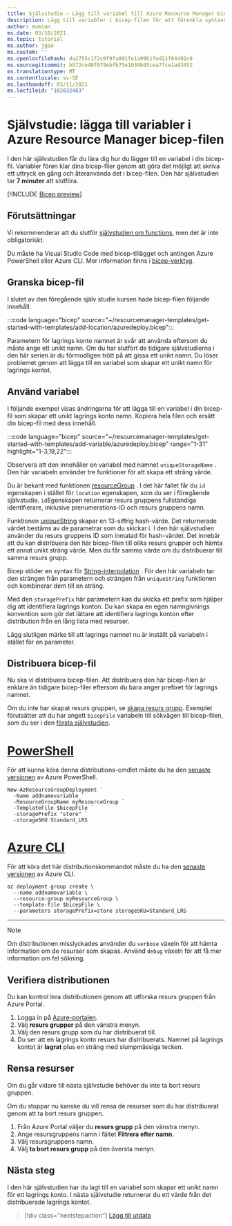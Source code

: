 ```yaml
---
title: Självstudie – Lägg till variabel till Azure Resource Manager bicep-fil
description: Lägg till variabler i bicep-filen för att förenkla syntaxen.
author: mumian
ms.date: 03/10/2021
ms.topic: tutorial
ms.author: jgao
ms.custom: ''
ms.openlocfilehash: da2755c1f2c0f9fa891fe1a99b1fed21f64492c8
ms.sourcegitcommit: b572ce40f979ebfb75e1039b95cea7fce1a83452
ms.translationtype: MT
ms.contentlocale: sv-SE
ms.lasthandoff: 03/11/2021
ms.locfileid: "102632483"
---
```

# <a name="tutorial-add-variables-to-azure-resource-manager-bicep-file"></a>Självstudie: lägga till variabler i Azure Resource Manager bicep-filen

I den här självstudien får du lära dig hur du lägger till en variabel i din bicep-fil. Variabler fören klar dina bicep-filer genom att göra det möjligt att skriva ett uttryck en gång och återanvända det i bicep-filen. Den här självstudien tar **7 minuter** att slutföra.

[!INCLUDE [Bicep preview](../../../includes/resource-manager-bicep-preview.md)]

## <a name="prerequisites"></a>Förutsättningar

Vi rekommenderar att du slutför [självstudien om functions](bicep-tutorial-add-functions.md), men det är inte obligatoriskt.

Du måste ha Visual Studio Code med bicep-tillägget och antingen Azure PowerShell eller Azure CLI. Mer information finns i [bicep-verktyg](bicep-tutorial-create-first-bicep.md#get-tools).

## <a name="review-bicep-file"></a>Granska bicep-fil

I slutet av den föregående själv studie kursen hade bicep-filen följande innehåll:

:::code language="bicep" source="~/resourcemanager-templates/get-started-with-templates/add-location/azuredeploy.bicep":::

Parametern för lagrings konto namnet är svår att använda eftersom du måste ange ett unikt namn. Om du har slutfört de tidigare självstudierna i den här serien är du förmodligen trött på att gissa ett unikt namn. Du löser problemet genom att lägga till en variabel som skapar ett unikt namn för lagrings kontot.

## <a name="use-variable"></a>Använd variabel

I följande exempel visas ändringarna för att lägga till en variabel i din bicep-fil som skapar ett unikt lagrings konto namn. Kopiera hela filen och ersätt din bicep-fil med dess innehåll.

:::code language="bicep" source="~/resourcemanager-templates/get-started-with-templates/add-variable/azuredeploy.bicep" range="1-31" highlight="1-3,19,22":::

Observera att den innehåller en variabel med namnet `uniqueStorageName` . Den här variabeln använder tre funktioner för att skapa ett sträng värde.

Du är bekant med funktionen [resourceGroup](template-functions-resource.md#resourcegroup) . I det här fallet får du `id` egenskapen i stället för `location` egenskapen, som du ser i föregående självstudie. `id`Egenskapen returnerar resurs gruppens fullständiga identifierare, inklusive prenumerations-ID och resurs gruppens namn.

Funktionen [uniqueString](template-functions-string.md#uniquestring) skapar en 13-siffrig hash-värde. Det returnerade värdet bestäms av de parametrar som du skickar i. I den här självstudien använder du resurs gruppens ID som inmatad för hash-värdet. Det innebär att du kan distribuera den här bicep-filen till olika resurs grupper och hämta ett annat unikt sträng värde. Men du får samma värde om du distribuerar till samma resurs grupp.

Bicep stöder en syntax för [String-interpolation](https://en.wikipedia.org/wiki/String_interpolation#) . För den här variabeln tar den strängen från parametern och strängen från `uniqueString` funktionen och kombinerar dem till en sträng.

Med den `storagePrefix` här parametern kan du skicka ett prefix som hjälper dig att identifiera lagrings konton. Du kan skapa en egen namngivnings konvention som gör det lättare att identifiera lagrings konton efter distribution från en lång lista med resurser.

Lägg slutligen märke till att lagrings namnet nu är inställt på variabeln i stället för en parameter.

## <a name="deploy-bicep-file"></a>Distribuera bicep-fil

Nu ska vi distribuera bicep-filen. Att distribuera den här bicep-filen är enklare än tidigare bicep-filer eftersom du bara anger prefixet för lagrings namnet.

Om du inte har skapat resurs gruppen, se [skapa resurs grupp](bicep-tutorial-create-first-bicep.md#create-resource-group). Exemplet förutsätter att du har angett `bicepFile` variabeln till sökvägen till bicep-filen, som du ser i den [första självstudien](bicep-tutorial-create-first-bicep.md#deploy-bicep-file).

# <a name="powershell"></a>[PowerShell](#tab/azure-powershell)

För att kunna köra denna distributions-cmdlet måste du ha den [senaste versionen](/powershell/azure/install-az-ps) av Azure PowerShell.

```azurepowershell
New-AzResourceGroupDeployment `
  -Name addnamevariable `
  -ResourceGroupName myResourceGroup `
  -TemplateFile $bicepFile `
  -storagePrefix "store" `
  -storageSKU Standard_LRS
```

# <a name="azure-cli"></a>[Azure CLI](#tab/azure-cli)

För att köra det här distributionskommandot måste du ha den [senaste versionen](/cli/azure/install-azure-cli) av Azure CLI.

```azurecli
az deployment group create \
  --name addnamevariable \
  --resource-group myResourceGroup \
  --template-file $bicepFile \
  --parameters storagePrefix=store storageSKU=Standard_LRS
```

---

> [!NOTE]
> Om distributionen misslyckades använder du `verbose` växeln för att hämta information om de resurser som skapas. Använd `debug` växeln för att få mer information om fel sökning.

## <a name="verify-deployment"></a>Verifiera distributionen

Du kan kontrol lera distributionen genom att utforska resurs gruppen från Azure Portal.

1. Logga in på [Azure-portalen](https://portal.azure.com).
1. Välj **resurs grupper** på den vänstra menyn.
1. Välj den resurs grupp som du har distribuerat till.
1. Du ser att en lagrings konto resurs har distribuerats. Namnet på lagrings kontot är **lagrat** plus en sträng med slumpmässiga tecken.

## <a name="clean-up-resources"></a>Rensa resurser

Om du går vidare till nästa självstudie behöver du inte ta bort resurs gruppen.

Om du stoppar nu kanske du vill rensa de resurser som du har distribuerat genom att ta bort resurs gruppen.

1. Från Azure Portal väljer du **resurs grupp** på den vänstra menyn.
2. Ange resursgruppens namn i fältet **Filtrera efter namn**.
3. Välj resursgruppens namn.
4. Välj **ta bort resurs grupp** på den översta menyn.

## <a name="next-steps"></a>Nästa steg

I den här självstudien har du lagt till en variabel som skapar ett unikt namn för ett lagrings konto. I nästa självstudie returnerar du ett värde från det distribuerade lagrings kontot.

> [!div class="nextstepaction"]
> [Lägg till utdata](bicep-tutorial-add-outputs.md)
